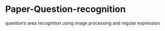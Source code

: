 # Paper-Question-recognition
question‘s area recognition using image processing and regular expression
